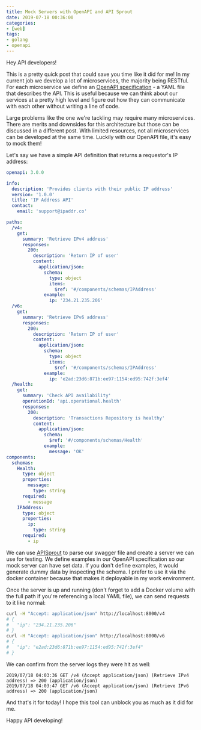 ```yaml
---
title: Mock Servers with OpenAPI and API Sprout
date: 2019-07-18 00:36:00
categories:
- [web]
tags:
- golang
- openapi
---
```


Hey API developers!

This is a pretty quick post that could save you time like it did for me! In my current job we develop a lot of microservices, the majority being RESTful. For each microservice we define an [OpenAPI specification](https://swagger.io/specification/) \- a YAML file that describes the API. This is useful because we can think about our services at a pretty high level and figure out how they can communicate with each other without writing a line of code.

Large problems like the one we're tackling may require many microservices. There are merits and downsides for this architecture but those can be discussed in a different post. With limited resources, not all microservices can be developed at the same time.  Luckily with our OpenAPI file, it's easy to mock them!

Let's say we have a simple API definition that returns a requestor's IP address:

```yaml
openapi: 3.0.0

info:
  description: 'Provides clients with their public IP address'
  version: '1.0.0'
  title: 'IP Address API'
  contact:
    email: 'support@ipaddr.co'

paths:
  /v4:
    get:
      summary: 'Retrieve IPv4 address'
      responses:
        200:
          description: 'Return IP of user'
          content:
            application/json:
              schema:
                type: object
                items:
                  $ref: '#/components/schemas/IPAddress'
              example:
                ip: '234.21.235.206'
  /v6:
    get:
      summary: 'Retrieve IPv6 address'
      responses:
        200:
          description: 'Return IP of user'
          content:
            application/json:
              schema:
                type: object
                items:
                  $ref: '#/components/schemas/IPAddress'
              example:
                ip: 'e2ad:23d6:871b:ee97:1154:ed95:742f:3ef4'
  /health:
    get:
      summary: 'Check API availability'
      operationId: 'api.operational.health'
      responses:
        200:
          description: 'Transactions Repository is healthy'
          content:
            application/json:
              schema:
                $ref: '#/components/schemas/Health'
              example:
                message: 'OK'
components:
  schemas:
    Health:
      type: object
      properties:
        message:
          type: string
      required:
        - message
    IPAddress:
      type: object
      properties:
        ip:
          type: string
      required:
        - ip
```

We can use [APISprout](https://github.com/danielgtaylor/apisprout) to parse our swagger file and create a server we can use for testing. We define examples in our OpenAPI specification so our mock server can have set data. If you don't define examples, it would generate dummy data by inspecting the schema. I prefer to use it via the docker container because that makes it deployable in my work environment.

Once the server is up and running \(don't forget to add a Docker volume with the full path if you're referencing a local YAML file\), we can send requests to it like normal:

```bash
curl -H "Accept: application/json" http://localhost:8000/v4
# {
#   "ip": "234.21.235.206"
# }
curl -H "Accept: application/json" http://localhost:8000/v6
# {
#   "ip": "e2ad:23d6:871b:ee97:1154:ed95:742f:3ef4"
# }
```

We can confirm from the server logs they were hit as well:

```
2019/07/18 04:03:36 GET /v4 (Accept application/json) (Retrieve IPv4 address) => 200 (application/json)
2019/07/18 04:03:47 GET /v6 (Accept application/json) (Retrieve IPv6 address) => 200 (application/json)
```

And that's it for today! I hope this tool can unblock you as much as it did for me.

Happy API developing!
